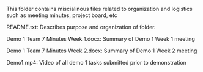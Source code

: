 This folder contains miscialinous files related to organization and logistics such as meeting minutes, project board, etc

README.txt: Describes purpose and organization of folder.

Demo 1 Team 7 Minutes Week 1.docx: Summary of Demo 1 Week 1 meeting

Demo 1 Team 7 Minutes Week 2.docx: Summary of Demo 1 Week 2 meeting

Demo1.mp4: Video of all demo 1 tasks submitted prior to demonstration